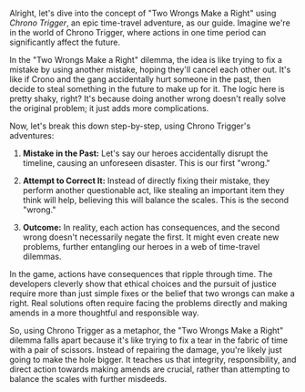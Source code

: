 Alright, let's dive into the concept of "Two Wrongs Make a Right" using *Chrono Trigger*, an epic time-travel adventure, as our guide. Imagine we're in the world of Chrono Trigger, where actions in one time period can significantly affect the future.

In the "Two Wrongs Make a Right" dilemma, the idea is like trying to fix a mistake by using another mistake, hoping they'll cancel each other out. It's like if Crono and the gang accidentally hurt someone in the past, then decide to steal something in the future to make up for it. The logic here is pretty shaky, right? It's because doing another wrong doesn't really solve the original problem; it just adds more complications.

Now, let's break this down step-by-step, using Chrono Trigger's adventures:

1. **Mistake in the Past:** Let's say our heroes accidentally disrupt the timeline, causing an unforeseen disaster. This is our first "wrong."

2. **Attempt to Correct It:** Instead of directly fixing their mistake, they perform another questionable act, like stealing an important item they think will help, believing this will balance the scales. This is the second "wrong."

3. **Outcome:** In reality, each action has consequences, and the second wrong doesn't necessarily negate the first. It might even create new problems, further entangling our heroes in a web of time-travel dilemmas.

In the game, actions have consequences that ripple through time. The developers cleverly show that ethical choices and the pursuit of justice require more than just simple fixes or the belief that two wrongs can make a right. Real solutions often require facing the problems directly and making amends in a more thoughtful and responsible way.

So, using Chrono Trigger as a metaphor, the "Two Wrongs Make a Right" dilemma falls apart because it's like trying to fix a tear in the fabric of time with a pair of scissors. Instead of repairing the damage, you're likely just going to make the hole bigger. It teaches us that integrity, responsibility, and direct action towards making amends are crucial, rather than attempting to balance the scales with further misdeeds.